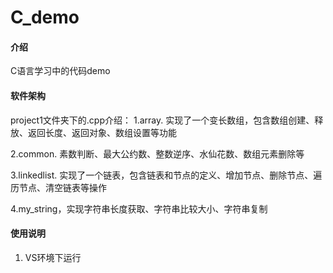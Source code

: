 # C_demo

#### 介绍
C语言学习中的代码demo

#### 软件架构
project1文件夹下的.cpp介绍：
1.array. 实现了一个变长数组，包含数组创建、释放、返回长度、返回对象、数组设置等功能

2.common. 素数判断、最大公约数、整数逆序、水仙花数、数组元素删除等

3.linkedlist. 实现了一个链表，包含链表和节点的定义、增加节点、删除节点、遍历节点、清空链表等操作

4.my_string，实现字符串长度获取、字符串比较大小、字符串复制

#### 使用说明

1.  VS环境下运行

